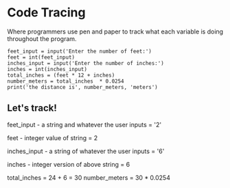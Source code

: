 # Code Tracing

Where programmers use pen and paper to track what each variable is doing throughout the program.

```
feet_input = input('Enter the number of feet:')
feet = int(feet_input)
inches_input = input('Enter the number of inches:')
inches = int(inches_input)
total_inches = (feet * 12 + inches)
number_meters = total_inches  * 0.0254
print('the distance is', number_meters, 'meters')
```

## Let's track!

feet_input - a string and whatever the user inputs = '2'

feet - integer value of string = 2

inches_input - a string of whatever the user inputs = '6'

inches - integer version of above string = 6

total_inches = 24 + 6 = 30
number_meters = 30 * 0.0254